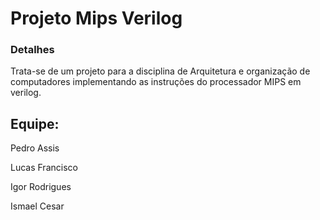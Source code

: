 # Projeto Mips Verilog

### Detalhes
Trata-se de um projeto para a disciplina de Arquitetura e organização de computadores implementando as instruções do processador MIPS em verilog.

## Equipe:

Pedro Assis 

Lucas Francisco 

Igor Rodrigues 

Ismael Cesar
